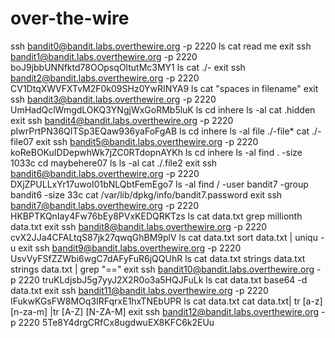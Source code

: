 # over-the-wire
ssh bandit0@bandit.labs.overthewire.org -p 2220
ls
cat read me
exit
ssh bandit1@bandit.labs.overthewire.org -p 2220
boJ9jbbUNNfktd78OOpsqOltutMc3MY1
ls
cat ./-
exit
ssh bandit2@bandit.labs.overthewire.org -p 2220
CV1DtqXWVFXTvM2F0k09SHz0YwRINYA9
ls
cat "spaces in filename"
exit
ssh bandit3@bandit.labs.overthewire.org -p 2220
UmHadQclWmgdLOKQ3YNgjWxGoRMb5luK
ls
cd inhere
ls -al
cat .hidden
exit
ssh bandit4@bandit.labs.overthewire.org -p 2220
pIwrPrtPN36QITSp3EQaw936yaFoFgAB
ls
cd inhere
ls -al
file ./-file*
cat ./-file07
exit 
ssh bandit5@bandit.labs.overthewire.org -p 2220
koReBOKuIDDepwhWk7jZC0RTdopnAYKh
ls
cd inhere
ls -al
find . -size 1033c
cd maybehere07
ls
ls -al
cat ./.file2
exit
ssh bandit6@bandit.labs.overthewire.org -p 2220
DXjZPULLxYr17uwoI01bNLQbtFemEgo7
ls -al
find / -user bandit7 -group bandit6 -size 33c
cat /var/lib/dpkg/info/bandit7.password
exit
ssh bandit7@bandit.labs.overthewire.org -p 2220
HKBPTKQnIay4Fw76bEy8PVxKEDQRKTzs
ls
cat data.txt
grep millionth data.txt
exit
ssh bandit8@bandit.labs.overthewire.org -p 2220
cvX2JJa4CFALtqS87jk27qwqGhBM9plV
ls
cat data.txt
sort data.txt | uniqu -u
exit
ssh bandit9@bandit.labs.overthewire.org -p 2220
UsvVyFSfZZWbi6wgC7dAFyFuR6jQQUhR
ls
cat data.txt
strings data.txt
strings data.txt | grep "=="
exit
ssh bandit10@bandit.labs.overthewire.org -p 2220
truKLdjsbJ5g7yyJ2X2R0o3a5HQJFuLk
ls
cat data.txt
base64 -d data.txt
exit
ssh bandit11@bandit.labs.overthewire.org -p 2220
IFukwKGsFW8MOq3IRFqrxE1hxTNEbUPR
ls
cat data.txt
cat data.txt| tr [a-z] [n-za-m] |tr [A-Z] [N-ZA-M]
exit 
ssh bandit12@bandit.labs.overthewire.org -p 2220
5Te8Y4drgCRfCx8ugdwuEX8KFC6k2EUu

